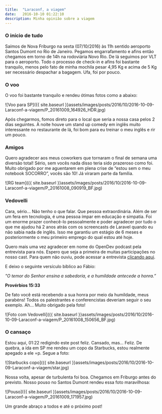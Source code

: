 ```yaml
---
title:  "Laraconf, a viagem"
date:   2016-10-10 01:22:10
description: Minha opinião sobre a viagem
---
```


### O início de tudo ###
Saímos de Nova Friburgo na sexta (07/10/2016) às 11h sentido aeroporto Santos Dumont no Rio de Janeiro. Pegamos engarrafamento e afins então chegamos em torno de 14h na rodoviária Novo Rio. De lá seguimos por VLT para o aeroporto. Todo o processo de check-in e afins foi bastante tranquilo, menos pelo fato de minha mochila pesar 4,95 Kg e acima de 5 Kg ser necessário despachar a bagagem. Ufa, foi por pouco.

### O voo ###
O voo foi bastante tranquilo e rendeu ótimas fotos como a abaixo:

![Voo para SP]({{ site.baseurl }}assets/images/posts/2016/10/2016-10-09-Laraconf-a-viagem/P_20161009_164926_HDR.jpg)

Após chegarmos, fomos direto para o local que seria a nossa casa pelos 2 dias seguintes. À noite houve um stand up comedy em inglês muito interessante no restaurante de lá, foi bom para eu treinar o meu inglês e rir um pouco. 

### Amigos ###
Quero agradecer aos meus coworkers que tornaram o final de semana uma diversão total! Sério, sem vocês nada disso teria sido prazeroso como foi. Muito obrigado por me aguentarem em plena crise de “estou sem o meu notebook SOCORRO”, vocês são 10! Já viraram parte da família. 

![RG team]({{ site.baseurl }}assets/images/posts/2016/10/2016-10-09-Laraconf-a-viagem/P_20161008_090919_BF.jpg)

###  Vedovelli ###
Cara, sério… Não tenho o que falar. Que pessoa extraordinária. Além de ser um fera em tecnologia, é uma pessoa ímpar em educação e simpatia. Foi um enorme prazer conhecê-lo pessoalmente e poder agradecer por tudo o que me ajudou há 2 anos atrás com os screencasts de Laravel quando eu não sabia nada de inglês. Isso me garantiu um estágio de 6 meses e posteriormente o meu primeiro emprego do qual estou até hoje. 

Quero mais uma vez agradecer em nome do OpenDev podcast pela entrevista para nós. Espero que seja a primeira de muitas participações no nosso cast. Para quem não ouviu, pode acessar a entrevista [clicando aqui](http://www.opendevpodcast.com.br/2016/10/08/opendevpodcast-flash-laraconfbrasil-fabio-vedovelli/). 

E deixo o seguinte versículo bíblico ao Fábio:

*"O temor do Senhor ensina a sabedoria,*
*e a humildade antecede a honra.”*

**Provérbios 15:33**

De fato você está recebendo a sua honra por meio da humildade, meus parabéns! Todos os palestrantes e conferencistas deveriam seguir o seu exemplo. Ah... Muito obrigado pela foto!

![Foto com Vedovelli]({{ site.baseurl }}assets/images/posts/2016/10/2016-10-09-Laraconf-a-viagem/P_20161008_150656_BF.jpg)


### O cansaço ### 
Estou aqui, 01:22 redigindo este post feliz. Cansado, mas… Feliz. De quebra, a ida em SP me rendeu um copo da Starbucks, estou realmente apegado a ele =p. Segue a foto: 

![Starbucks copo]({{ site.baseurl }}assets/images/posts/2016/10/2016-10-09-Laraconf-a-viagem/star.jpg)

Nossa volta, apesar de turbulenta foi boa. Chegamos em Friburgo antes do previsto. Nosso pouso no Santos Dumont rendeu essa foto maravilhosa:

![Pouso]({{ site.baseurl }}assets/images/posts/2016/10/2016-10-09-Laraconf-a-viagem/P_20161009_171957.jpg)

Um grande abraço a todos e até o próximo post!